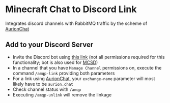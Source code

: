 # Minecraft Chat to Discord Link
Integrates discord channels with RabbitMQ traffic by the scheme of [AurionChat](https://github.com/Mineaurion/Aurionchat)

## Add to your Discord Server
- Invite the Discord bot using [this link](https://discord.com/oauth2/authorize?client_id=1134863874626179193&scope=bot%20applications.commands&permissions=939912257) (not all permissions required for this functionality; bot is also used for [MCSD](https://github.com/comroid-git/mc-server-hub))
- In a channel that you have `Manage Channel` permissions on, execute the command `/amqp-link` providing both parameters
- For a link using [AurionChat](https://github.com/Mineaurion/Aurionchat), your `exchange-name` parameter will most likely have to be `aurion.chat`
- Check channel status with `/amqp`
- Executing `/amqp-unlink` will remove the linkage
